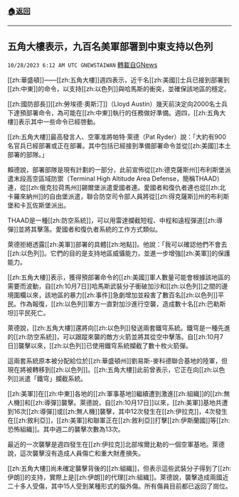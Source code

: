 ###  [:house:返回](README.md)
---


## 五角大樓表示，九百名美軍部署到中東支持以色列
`10/28/2023 6:12 AM UTC GNEWSTAIWAN` [轉載自GNews](https://gnews.org/articles/1891247)




[[zh:華盛頓]]——[[zh:五角大樓]]週四表示，近千名[[zh:美國]]士兵已接到部署到[[zh:中東]]的命令，以支持[[zh:以色列]]與哈馬斯的衝突，並確保該地區的穩定。
 

[[zh:國防部長]][[zh:勞埃德·奧斯汀]]（Lloyd Austin）幾天前決定向2000名士兵下達預部署命令，為可能在[[zh:中東]]執行的任務做好準備。週四，[[zh:五角大樓]]表示其中一些命令已經啓動。  

[[zh:五角大樓]]最高發言人、空軍准將帕特·萊德（Pat Ryder）說：「大約有900名官兵已經部署或正在部署。其中包括已經接到準備部署命令並從[[zh:美國]]本土部署的部隊。」

  

  

賴德說，部署部隊是現有計劃的一部分，此前宣佈從[[zh:德克薩斯州]]布利斯堡派遣末段高空區域防禦（Terminal High Altitude Area Defense，簡稱THAAD）連，從[[zh:俄克拉荷馬州]]錫爾堡派遣愛國者連。愛國者和復仇者連也從[[zh:北卡羅來納州]]的自由堡派遣，聯合防空司令部人員將從[[zh:得克薩斯]]州的布利斯堡和卡瓦佐斯堡派出。

  

THAAD是一種[[zh:防空系統]]，可以用雷達攔截短程、中程和遠程彈道[[zh:導彈]]並將其擊落。愛國者和復仇者系統的工作方式類似。

  

萊德拒絕透露[[zh:美軍]]部署的具體[[zh:地點]]。他說：「我可以確認他們不會去[[zh:以色列]]。它們的目的是支持地區威懾能力，並進一步增強[[zh:美軍]]的保護能力。

  

[[zh:五角大樓]]表示，獲得預部署命令的[[zh:美國]]軍人數量可能會根據該地區的需要而波動，自[[zh:10月7日]]哈馬斯武裝分子衝破加沙和[[zh:以色列]]之間的邊境圍欄以來，該地區的暴力[[zh:事件]]急劇增加並殺害了數百名[[zh:以色列]]平民。作為報復，[[zh:以色列]]軍方一直對加沙進行空襲，造成數十名[[zh:巴勒斯坦]]平民死亡。

  

萊德說，[[zh:五角大樓]]還將向[[zh:以色列]]發送兩套鐵穹系統。鐵穹是一種先進的[[zh:防空系統]]，可以跟蹤來襲的敵方火箭並將其從空中擊落。自[[zh:10月7日]]襲擊以來，[[zh:以色列]]已使用鐵穹系統攔截了數十枚火箭彈。

  

  

這兩套系統原本被分配給位於[[zh:華盛頓州]]劉易斯-麥科德聯合基地的陸軍，但現在將被轉移到[[zh:以色列]]。[[zh:五角大樓]]此前曾表示，它正在向[[zh:以色列]]派遣「鐵穹」攔截系統。

  

  

[[zh:美軍]]在[[zh:中東]]各地的[[zh:軍事基地]]繼續遭到激進[[zh:組織]]的[[zh:無人機]]和[[zh:導彈]]襲擊。萊德說，自[[zh:10月17日]]以來，[[zh:美軍]]基地共遭到16次[[zh:導彈]]或[[zh:無人機]]襲擊，其中12次發生在[[zh:伊拉克]]，4次發生在[[zh:敘利亞]]，[[zh:美軍]]和聯軍正在[[zh:敘利亞]]打擊[[zh:伊斯蘭國]]等[[zh:恐怖組織]]。其中週二的襲擊次數為13次。

  

  

最近的一次襲擊是週四發生在[[zh:伊拉克]]北部埃爾比勒的一個空軍基地。萊德說，這次襲擊沒有造成人員傷亡和重大財產損失。

  

  

[[zh:五角大樓]]尚未確定襲擊背後的[[zh:組織]]，但表示這些武裝分子得到了[[zh:伊朗]]的支持，實際上是[[zh:伊朗]]的代理[[zh:組織]]。萊德說，襲擊造成兩國近二十多人受傷，其中15人受到某種形式的腦外傷。所有傷員目前都已返回了崗位。
